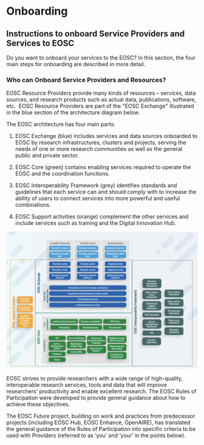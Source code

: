 # Onboarding

## Instructions to onboard Service Providers and Services to EOSC

Do you want to onboard your services to the EOSC? In this section, the four main steps for onboarding are described in more detail.

### Who can Onboard Service Providers and Resources?

EOSC Resource Providers provide many kinds of resources – services, data sources, and research products such as actual data, publications, software, etc.  EOSC Resource Providers are part of the "EOSC Exchange" illustrated in the blue section of the architecture diagram below. 

The EOSC architecture has four main parts: 

1. EOSC Exchange (blue) includes services and data sources onboarded to EOSC by research infrastructures, clusters and projects, serving the needs of one or more research communities as well as the general public and private sector. 

2. EOSC Core (green) contains enabling services required to operate the EOSC and the coordination functions.

3. EOSC Interoperability Framework (grey) identifies standards and guidelines that each service can and should comply with to increase the ability of users to connect services into more powerful and useful combinations.

4. EOSC Support activities (orange) complement the other services and include services such as training and the Digital Innovation Hub.

![architecture](architecture.jpg)

EOSC strives to provide researchers with a wide range of high-quality, interoperable research services, tools and data that will improve researchers’ productivity and enable excellent research. The EOSC Rules of Participation were developed to provide general guidance about how to achieve these objectives.

The EOSC Future project, building on work and practices from predecessor projects (including EOSC Hub, EOSC Enhance, OpenAIRE), has translated the general guidance of the Rules of Participation into specific criteria to be used with Providers (referred to as ‘you’ and ‘your’ in the points below).
